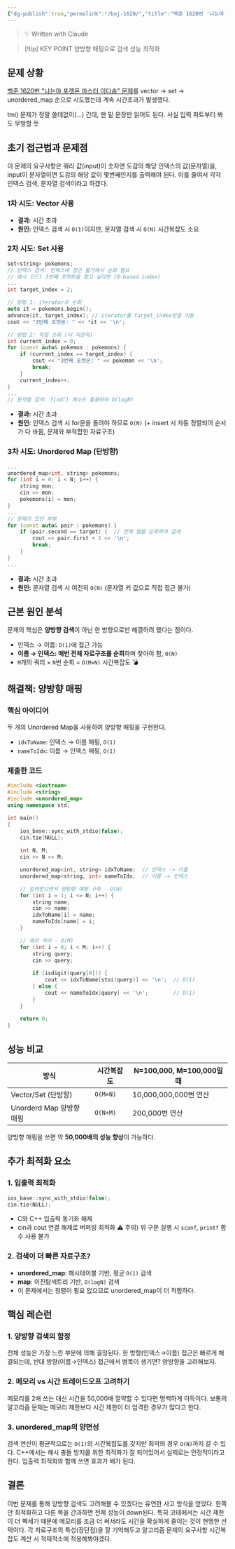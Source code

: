 ```yaml
---
{"dg-publish":true,"permalink":"/boj-1620/","title":"백준 1620번 '나는야 포켓몬 마스터 이다솜' 시간초과 해결기","tags":["백준문풀","시간초과","트러블슈팅","unorderd_map"],"noteIcon":"1","created":"2025-06-29T00:20:08.050+09:00","updated":"2025-08-12T16:21:26.134+09:00"}
---
```


> ✨ Written with Claude

> [!tip] KEY POINT
> 양방향 매핑으로 검색 성능 최적화
> 

## 문제 상황

[백준 1620번 "나는야 포켓몬 마스터 이다솜" 문제](https://www.acmicpc.net/problem/1620)를 vector → set → unordered_map 순으로 시도했는데 계속 시간초과가 발생했다.

tmi) 문제가 정말 쓸데없이(...) 긴데, 맨 밑 문장만 읽어도 된다. 사실 입력 파트부터 봐도 무방할 듯

## 초기 접근법과 문제점

이 문제의 요구사항은 쿼리 값(input)이 숫자면 도감의 해당 인덱스의 값(문자열)을,
input이 문자열이면 도감의 해당 값이 몇번째인지를 출력해야 된다.
이를 줄여서 각각 인덱스 검색, 문자열 검색이라고 하겠다.

### 1차 시도: Vector 사용

- **결과:** 시간 초과
- **원인:** 인덱스 검색 시 `O(1)`이지만, 문자열 검색 시 `O(N)` 시간복잡도 소요

### 2차 시도: Set 사용

```cpp
set<string> pokemons;
// 인덱스 검색: 인덱스에 접근 불가해서 순회 필요
// 예시 코드) 3번째 포켓몬을 찾고 싶다면 (0-based index) 
...
int target_index = 2; 

// 방법 1: iterator로 순회 
auto it = pokemons.begin(); 
advance(it, target_index); // iterator를 target_index만큼 이동
cout << "3번째 포켓몬: " << *it << '\n'; 

// 방법 2: 직접 순회 (더 직관적) 
int current_index = 0; 
for (const auto& pokemon : pokemons) { 
	if (current_index == target_index) { 
		cout << "3번째 포켓몬: " << pokemon << '\n'; 
		break; 
	} 
	current_index++; 
}
...
// 문자열 검색: find() 메소드 활용하여 O(logN)
```

- **결과:** 시간 초과
- **원인:** 인덱스 검색 시 for문을 돌려야 하므로 `O(N)` (+ insert 시 자동 정렬되어 순서가 다 바뀜, 문제와 부적합한 자료구조)

### 3차 시도: Unordered Map (단방향)

```cpp
...
unordered_map<int, string> pokemons;
for (int i = 0; i < N; i++) {
    string mon;
    cin >> mon;
    pokemons[i] = mon;
}
...
// 문제가 있던 부분
for (const auto& pair : pokemons) {
    if (pair.second == target) {  // 전체 맵을 순회하며 검색
        cout << pair.first + 1 << '\n';
        break;
    }
}
...
```

- **결과:** 시간 초과
- **원인:** 문자열 검색 시 여전히 `O(N)` (문자열 키 값으로 직접 접근 불가)

## 근본 원인 분석

문제의 핵심은 **양방향 검색**이 아닌 한 방향으로만 해결하려 했다는 점이다.

- 인덱스 → 이름: `O(1)`에 접근 가능
- **이름 → 인덱스: 매번 전체 자료구조를 순회**하며 찾아야 함, `O(N)`
- `M`개의 쿼리 × `N`번 순회 = `O(M×N)` 시간복잡도 💣

## 해결책: 양방향 매핑

### 핵심 아이디어

두 개의 Unordered Map을 사용하여 양방향 매핑을 구현한다.

- `idxToName`: 인덱스 → 이름 매핑, `O(1)`
- `nameToIdx`: 이름 → 인덱스 매핑, `O(1)`

### 제출한 코드

```cpp
#include <iostream>
#include <string>
#include <unordered_map>
using namespace std;

int main()
{
    ios_base::sync_with_stdio(false);
    cin.tie(NULL);
    
    int N, M;
    cin >> N >> M;

    unordered_map<int, string> idxToName;  // 인덱스 -> 이름
    unordered_map<string, int> nameToIdx;  // 이름 -> 인덱스

    // 입력받으면서 양방향 매핑 구축 - O(N)
    for (int i = 1; i <= N; i++) {
        string name;
        cin >> name;
        idxToName[i] = name;
        nameToIdx[name] = i;
    }

    // 쿼리 처리 - O(M)
    for (int i = 0; i < M; i++) {
        string query;
        cin >> query;
        
        if (isdigit(query[0])) {
            cout << idxToName[stoi(query)] << '\n';  // O(1)
        } else {
            cout << nameToIdx[query] << '\n';        // O(1)
        }
    }
    
    return 0;
}
```

## 성능 비교

| 방식                  | 시간복잡도    | N=100,000, M=100,000일 때 |
| ------------------- | -------- | ----------------------- |
| Vector/Set (단방향)    | `O(M×N)` | 10,000,000,000번 연산      |
| Unorderd Map 양방향 매핑 | `O(N+M)` | 200,000번 연산             |

양방향 매핑을 쓰면 약 **50,000배의 성능 향상**이 가능하다.

## 추가 최적화 요소

### 1. 입출력 최적화

```cpp
ios_base::sync_with_stdio(false);
cin.tie(NULL);
```

- C와 C++ 입출력 동기화 해제
- cin과 cout 연결 해제로 버퍼링 최적화
⚠️ 주의) 위 구문 실행 시 `scanf`, `printf` 함수 사용 불가

### 2. 검색이 더 빠른 자료구조?

- **unordered_map**: 해시테이블 기반, 평균 `O(1)` 검색
- **map**: 이진탐색트리 기반, `O(logN)` 검색
- 이 문제에서는 정렬이 필요 없으므로 unordered_map이 더 적합하다.

## 핵심 레슨런

### 1. 양방향 검색의 함정

전체 성능은 가장 느린 부분에 의해 결정된다.
한 방향(인덱스→이름) 접근은 빠르게 해결되는데, 반대 방향(이름→인덱스) 접근에서 병목이 생기면? 양방향을 고려해보자.

### 2. 메모리 vs 시간 트레이드오프 고려하기

메모리를 2배 쓰는 대신 시간을 50,000배 절약할 수 있다면 명백하게 이득이다. 
보통의 알고리즘 문제는 메모리 제한보다 시간 제한이 더 엄격한 경우가 많다고 한다.

### 3. unordered_map의 양면성

검색 연산이 평균적으로는 `O(1)`의 시간복잡도를 갖지만 최악의 경우 `O(N)`까지 갈 수 있다.
C++에서는 해시 충돌 방지를 위한 최적화가 잘 되어있어서 실제로는 안정적이라고 한다.
입출력 최적화와 함께 쓰면 효과가 배가 된다.

## 결론

이번 문제를 통해 양방향 검색도 고려해볼 수 있겠다는 유연한 사고 방식을 얻었다. 한쪽만 최적화하고 다른 쪽을 간과하면 전체 성능이 down된다.
특히 코테에서는 시간 제한이 더 빡세기 때문에 메모리를 조금 더 써서라도 시간을 확실하게 줄이는 것이 현명한 선택이다.
각 자료구조의 특성(장단점)을 잘 기억해두고 알고리즘 문제의 요구사항 시간복잡도 계산 시 적재적소에 적용해봐야겠다.